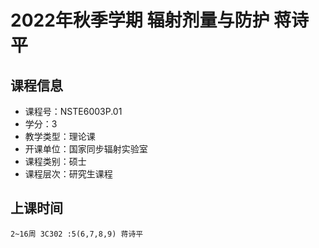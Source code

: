 # 2022年秋季学期 辐射剂量与防护 蒋诗平






## 课程信息

- 课程号：NSTE6003P.01
- 学分：3
- 教学类型：理论课
- 开课单位：国家同步辐射实验室
- 课程类别：硕士
- 课程层次：研究生课程

## 上课时间

```
2~16周 3C302 :5(6,7,8,9) 蒋诗平
```

